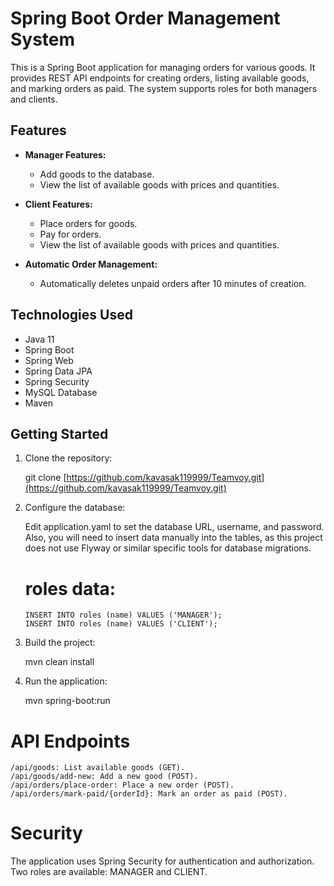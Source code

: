 # Spring Boot Order Management System

This is a Spring Boot application for managing orders for various goods. It provides REST API endpoints for creating orders, listing available goods, and marking orders as paid.
The system supports roles for both managers and clients.

## Features

- **Manager Features:**
  - Add goods to the database.
  - View the list of available goods with prices and quantities.

- **Client Features:**
  - Place orders for goods.
  - Pay for orders.
  - View the list of available goods with prices and quantities.

- **Automatic Order Management:**
  - Automatically deletes unpaid orders after 10 minutes of creation.

## Technologies Used

- Java 11
- Spring Boot
- Spring Web
- Spring Data JPA
- Spring Security
- MySQL Database
- Maven

## Getting Started

1. Clone the repository:
   
   git clone [https://github.com/kavasak119999/Teamvoy.git](https://github.com/kavasak119999/Teamvoy.git)

2. Configure the database:

    Edit application.yaml to set the database URL, username, and password.
    Also, you will need to insert data manually into the tables, as this project does not use Flyway or similar specific tools for database migrations.

   # roles data:
       INSERT INTO roles (name) VALUES ('MANAGER');
       INSERT INTO roles (name) VALUES ('CLIENT');

3. Build the project:

    mvn clean install

4. Run the application:

    mvn spring-boot:run



# API Endpoints

    /api/goods: List available goods (GET).
    /api/goods/add-new: Add a new good (POST).
    /api/orders/place-order: Place a new order (POST).
    /api/orders/mark-paid/{orderId}: Mark an order as paid (POST).

# Security

  The application uses Spring Security for authentication and authorization.
  Two roles are available: MANAGER and CLIENT.
